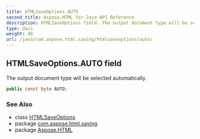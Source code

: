 ```yaml
---
title: HTMLSaveOptions.AUTO
second_title: Aspose.HTML for Java API Reference
description: HTMLSaveOptions field. The output document type will be selected automatically
type: docs
weight: 40
url: /java/com.aspose.html.saving/htmlsaveoptions/auto/
---
```

## HTMLSaveOptions.AUTO field

The output document type will be selected automatically.

```java
public const byte AUTO;
```

### See Also

* class [HTMLSaveOptions](../)
* package [com.aspose.html.saving](../../htmlsaveoptions/)
* package [Aspose.HTML](../../../)
